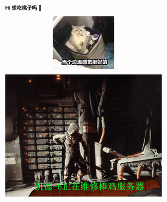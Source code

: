 ### Hi 想吃桃子吗 👋
<p align="center">
  <img src="https://github.com/mynuolr/mynuolr/blob/master/QIESWAZR%5DKO6MWD_QDNH8CO.jpg">
</p>
<p align="center">
  <img src="https://github.com/mynuolr/mynuolr/blob/master/987cf61e3a292df563b96d68b3315c6035a873ec.gif">
</p>
<!--
**mynuolr/mynuolr** is a ✨ _special_ ✨ repository because its `README.md` (this file) appears on your GitHub profile.

Here are some ideas to get you started:

- 🔭 I’m currently working on ...
- 🌱 I’m currently learning ...
- 👯 I’m looking to collaborate on ...
- 🤔 I’m looking for help with ...
- 💬 Ask me about ...
- 📫 How to reach me: ...
- 😄 Pronouns: ...
- ⚡ Fun fact: ...
-->
